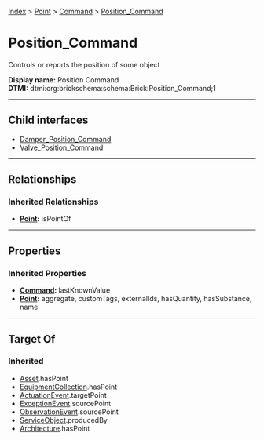 [Index](../../../index.md) > [Point](../../Point.md) > [Command](../Command.md) > [Position_Command](#)
# Position_Command

Controls or reports the position of some object


**Display name:** Position Command<br />
**DTMI:** dtmi:org:brickschema:schema:Brick:Position_Command;1

---

## Child interfaces
* [Damper_Position_Command](Damper_Position_Command.md)
* [Valve_Position_Command](../Valve_Command/Valve_Position_Command.md)

---

## Relationships

### Inherited Relationships
* **[Point](../../Point.md):** isPointOf

---

## Properties

### Inherited Properties
* **[Command](../Command.md):** lastKnownValue
* **[Point](../../Point.md):** aggregate, customTags, externalIds, hasQuantity, hasSubstance, name

---

## Target Of
### Inherited
* [Asset](../../../Asset/Asset.md).hasPoint
* [EquipmentCollection](../../../Collection/EquipmentCollection.md).hasPoint
* [ActuationEvent](../../../Event/PointEvent/ActuationEvent.md).targetPoint
* [ExceptionEvent](../../../Event/PointEvent/ExceptionEvent.md).sourcePoint
* [ObservationEvent](../../../Event/PointEvent/ObservationEvent.md).sourcePoint
* [ServiceObject](../../../Information/ServiceObject/ServiceObject.md).producedBy
* [Architecture](../../../Space/Architecture/Architecture.md).hasPoint
